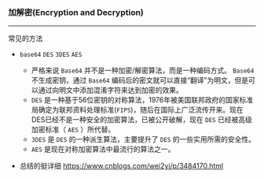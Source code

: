 ### 加解密(Encryption and Decryption)

---

常见的方法


-  `base64`  `DES`  `3DES`  `AES` 
   -  严格来说 `Base64` 并不是一种加密/解密算法，而是一种编码方式。 `Base64` 不生成密钥，通过 `Base64` 编码后的密文就可以直接“翻译”为明文，但是可以通过向明文中添加混淆字符来达到加密的效果。
   -   `DES` 是一种基于56位密钥的对称算法，1976年被美国联邦政府的国家标准局确定为联邦资料处理标准(`FIPS`)，随后在国际上广泛流传开来。现在DES已经不是一种安全的加密算法，已被公开破解，现在 `DES` 已经被高级加密标准（ `AES` ）所代替。
   -   `3DES` 是 `DES` 的一种派生算法，主要提升了 `DES` 的一些实用所需的安全性。
   -   `AES` 是现在对称加密算法中最流行的算法之一。

- 总结的挺详细 <https://www.cnblogs.com/wei2yi/p/3484170.html> 

